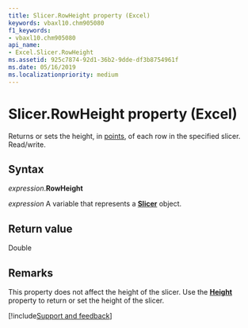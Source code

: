 ```yaml
---
title: Slicer.RowHeight property (Excel)
keywords: vbaxl10.chm905080
f1_keywords:
- vbaxl10.chm905080
api_name:
- Excel.Slicer.RowHeight
ms.assetid: 925c7874-92d1-36b2-9dde-df3b8754961f
ms.date: 05/16/2019
ms.localizationpriority: medium
---
```



# Slicer.RowHeight property (Excel)

Returns or sets the height, in [points](../language/glossary/vbe-glossary.md#point), of each row in the specified slicer. Read/write.


## Syntax

_expression_.**RowHeight**

_expression_ A variable that represents a **[Slicer](Excel.Slicer.md)** object.


## Return value

Double


## Remarks

This property does not affect the height of the slicer. Use the **[Height](Excel.Slicer.Height.md)** property to return or set the height of the slicer.



[!include[Support and feedback](~/includes/feedback-boilerplate.md)]